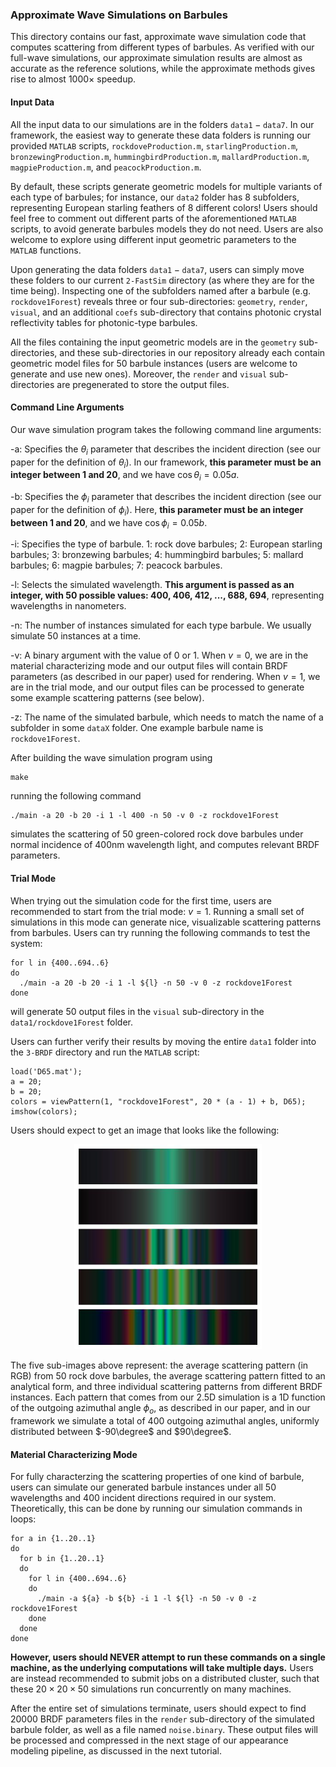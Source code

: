 ### Approximate Wave Simulations on Barbules
This directory contains our fast, approximate wave simulation code that computes scattering from different types of barbules. As verified with our full-wave simulations, our approximate simulation results are almost as accurate as the reference solutions, while the approximate methods gives rise to almost $1000 \times$ speedup.

#### Input Data
All the input data to our simulations are in the folders $\texttt{data1}-\texttt{data7}$. In our framework, the easiest way to generate these data folders is running our provided $\texttt{MATLAB}$ scripts, $\texttt{rockdoveProduction.m}$, $\texttt{starlingProduction.m}$, $\texttt{bronzewingProduction.m}$, $\texttt{hummingbirdProduction.m}$, $\texttt{mallardProduction.m}$, $\texttt{magpieProduction.m}$, and $\texttt{peacockProduction.m}$. 

By default, these scripts generate geometric models for multiple variants of each type of barbules; for instance, our $\texttt{data2}$ folder has 8 subfolders, representing European starling feathers of 8 different colors! Users should feel free to comment out different parts of the aforementioned $\texttt{MATLAB}$ scripts, to avoid generate barbules models they do not need. Users are also welcome to explore using different input geometric parameters to the $\texttt{MATLAB}$ functions.

Upon generating the data folders $\texttt{data1}-\texttt{data7}$, users can simply move these folders to our current $\texttt{2-FastSim}$ directory (as where they are for the time being). Inspecting one of the subfolders named after a barbule (e.g. $\texttt{rockdove1Forest}$) reveals three or four sub-directories: $\texttt{geometry}$, $\texttt{render}$, $\texttt{visual}$, and an additional $\texttt{coefs}$ sub-directory that contains photonic crystal reflectivity tables for photonic-type barbules. 

All the files containing the input geometric models are in the $\texttt{geometry}$ sub-directories, and these sub-directories in our repository already each contain geometric model files for 50 barbule instances (users are welcome to generate and use new ones). Moreover, the $\texttt{render}$ and $\texttt{visual}$ sub-directories are pregenerated to store the output files.

#### Command Line Arguments
Our wave simulation program takes the following command line arguments:

-a: Specifies the $\theta_i$ parameter that describes the incident direction (see our paper for the definition of $\theta_i$). In our framework, **this parameter must be an integer between 1 and 20**, and we have $\cos \theta_i = 0.05a$.

-b: Specifies the $\phi_i$ parameter that describes the incident direction (see our paper for the definition of $\phi_i$). Here, **this parameter must be an integer between 1 and 20**, and we have $\cos \phi_i = 0.05b$.

-i: Specifies the type of barbule. 1: rock dove barbules; 2: European starling barbules; 3: bronzewing barbules; 4: hummingbird barbules; 5: mallard barbules; 6: magpie barbules; 7: peacock barbules.

-l: Selects the simulated wavelength. **This argument is passed as an integer, with 50 possible values: 400, 406, 412, ..., 688, 694**, representing wavelengths in nanometers. 

-n: The number of instances simulated for each type barbule. We usually simulate 50 instances at a time.

-v: A binary argument with the value of 0 or 1. When $v=0$, we are in the material characterizing mode and our output files will contain BRDF parameters (as described in our paper) used for rendering. When $v=1$, we are in the trial mode, and our output files can be processed to generate some example scattering patterns (see below).

-z: The name of the simulated barbule, which needs to match the name of a subfolder in some $\texttt{dataX}$ folder. One example barbule name is $\texttt{rockdove1Forest}$.

After building the wave simulation program using
```
make
```
running the following command
```
./main -a 20 -b 20 -i 1 -l 400 -n 50 -v 0 -z rockdove1Forest
```
simulates the scattering of 50 green-colored rock dove barbules under normal incidence of 400nm wavelength light, and computes relevant BRDF parameters.

#### Trial Mode
When trying out the simulation code for the first time, users are recommended to start from the trial mode: $v=1$. Running a small set of simulations in this mode can generate nice, visualizable scattering patterns from barbules. Users can try running the following commands to test the system:
```
for l in {400..694..6}
do
  ./main -a 20 -b 20 -i 1 -l ${l} -n 50 -v 0 -z rockdove1Forest
done
```
will generate 50 output files in the $\texttt{visual}$ sub-directory in the $\texttt{data1/rockdove1Forest}$ folder.

Users can further verify their results by moving the entire $\texttt{data1}$ folder into the $\texttt{3-BRDF}$ directory and run the $\texttt{MATLAB}$ script:
```
load('D65.mat');
a = 20;
b = 20;
colors = viewPattern(1, "rockdove1Forest", 20 * (a - 1) + b, D65);
imshow(colors);
```
Users should expect to get an image that looks like the following:
<p align="center">
  <img src="https://github.com/blaire9989/FeatherLab/blob/main/3-BRDF/example.jpg" alt="gray" style="width:300px;"/>
</p>

The five sub-images above represent: the average scattering pattern (in RGB) from 50 rock dove barbules, the average scattering pattern fitted to an analytical form, and three individual scattering patterns from different BRDF instances. Each pattern that comes from our 2.5D simulation is a 1D function of the outgoing azimuthal angle $\phi_o$, as described in our paper, and in our framework we simulate a total of 400 outgoing azimuthal angles, uniformly distributed between $-90\degree$ and $90\degree$.

#### Material Characterizing Mode
For fully characterzing the scattering properties of one kind of barbule, users can simulate our generated barbule instances under all 50 wavelengths and 400 incident directions required in our system. Theoretically, this can be done by running our simulation commands in loops:
```
for a in {1..20..1}
do
  for b in {1..20..1}
  do
    for l in {400..694..6}
    do
      ./main -a ${a} -b ${b} -i 1 -l ${l} -n 50 -v 0 -z rockdove1Forest
    done
  done
done
```
**However, users should NEVER attempt to run these commands on a single machine, as the underlying computations will take multiple days.** Users are instead recommended to submit jobs on a distributed cluster, such that these $20 \times 20 \times 50$ simulations run concurrently on many machines.

After the entire set of simulations terminate, users should expect to find 20000 BRDF parameters files in the $\texttt{render}$ sub-directory of the simulated barbule folder, as well as a file named $\texttt{noise.binary}$. These output files will be processed and compressed in the next stage of our appearance modeling pipeline, as discussed in the next tutorial.
